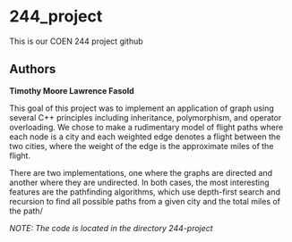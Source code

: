 # 244_project
This is our COEN 244 project github 

## Authors

**Timothy Moore
Lawrence Fasold**

This goal of this project was to implement an application of graph using several C++ principles including inheritance, polymorphism, and operator overloading. We chose to make a rudimentary model of flight paths where each node is a city and each weighted edge denotes a flight between the two cities, where the weight of the edge is the approximate miles of the flight.

There are two implementations, one where the graphs are directed and another where they are undirected. In both cases, the most interesting features are the pathfinding algorithms, which use depth-first search and recursion to find all possible paths from a given city and the total miles of the path/

_NOTE: The code is located in the directory 244-project_
